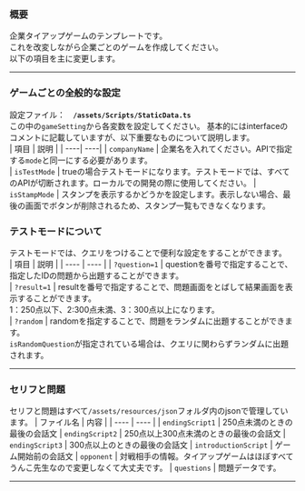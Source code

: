 ### 概要
企業タイアップゲームのテンプレートです。  
これを改変しながら企業ごとのゲームを作成してください。  
以下の項目を主に変更します。

***

### ゲームごとの全般的な設定
設定ファイル：　**`/assets/Scripts/StaticData.ts`**  
この中の`gameSetting`から各変数を設定してください。
基本的にはinterfaceのコメントに記載していますが、以下重要なものについて説明します。  
| 項目 | 説明 |
| ----| ----|
| `companyName` | 企業名を入れてください。APIで指定する`mode`と同一にする必要があります。  
| `isTestMode` | trueの場合テストモードになります。テストモードでは、すべてのAPIが切断されます。ローカルでの開発の際に使用してください。
| `isStampMode` | スタンプを表示するかどうかを設定します。表示しない場合、最後の画面でボタンが削除されるため、スタンプ一覧もできなくなります。

### テストモードについて 
テストモードでは、クエリをつけることで便利な設定をすることができます。  
| 項目 | 説明 |
| ---- | ---- |
| `?question=1` | questionを番号で指定することで、指定したIDの問題から出題することができます。  
| `?result=1` | resultを番号で指定することで、問題画面をとばして結果画面を表示することができます。<br>1：250点以下、2:300点未満、3：300点以上になります。  
| `?random` | randomを指定することで、問題をランダムに出題することができます。<br>`isRandomQuestion`が指定されている場合は、クエリに関わらずランダムに出題されます。  

***

### セリフと問題
セリフと問題はすべて`/assets/resources/json`フォルダ内のjsonで管理しています。
| ファイル名 | 内容 |
| ---- | ---- |
| `endingScript1` | 250点未満のときの最後の会話文
| `endingScript2` | 250点以上300点未満のときの最後の会話文
| `endingScript3` | 300点以上のときの最後の会話文
| `introductionScript` | ゲーム開始前の会話文
| `opponent` | 対戦相手の情報。タイアップゲームはほぼすべてうんこ先生なので変更しなくて大丈夫です。
| `questions` | 問題データです。

***
